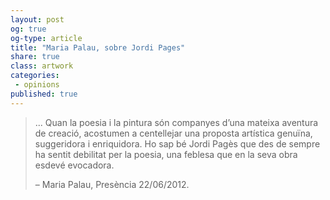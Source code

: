 ```yaml
---
layout: post
og: true
og-type: article
title: "Maria Palau, sobre Jordi Pages" 
share: true
class: artwork
categories:
 - opinions
published: true
---
```


<blockquote>
  <p>... Quan la poesia i la pintura són companyes d’una mateixa aventura de creació, acostumen a centellejar una proposta artística genuïna, suggeridora i enriquidora. Ho sap bé Jordi Pagès que des de sempre ha sentit  debilitat per la poesia, una feblesa que en la seva obra esdevé evocadora.</p>
  <footer class="no-padding text-right">&ndash; Maria Palau, Presència 22/06/2012.</footer>
</blockquote>